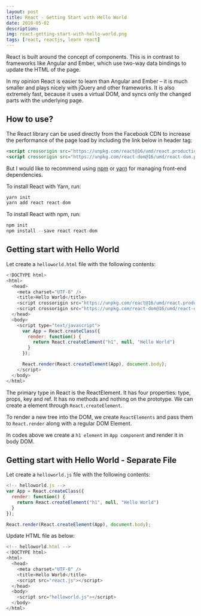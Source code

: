 ```yaml
---
layout: post
title: React - Getting Start with Hello World
date: 2018-05-02
description: 
img: react-getting-start-with-hello-world.png
tags: [react, reactjs, learn react]
---
```


React is built around the concept of components. This is in contrast to frameworks like Angular and Ember, which use two-way data bindings to update the HTML of the page. 

In my opinion React is easier to learn than Angular and Ember – it is much smaller and plays nicely with jQuery and other frameworks. It is also extremely fast, because it uses a virtual DOM, and syncs only the changed parts with the underlying page.

## How to use?

The React library can be used directly from the Facebook CDN to increase the performance of the page load by including the link below in header tag:

```html
<script crossorigin src="https://unpkg.com/react@16/umd/react.production.min.js"></script>
<script crossorigin src="https://unpkg.com/react-dom@16/umd/react-dom.production.min.js"></script>
```

But I would like to recommend using [npm](https://www.npmjs.com/) or [yarn](https://yarnpkg.com/lang/en/) for managing front-end dependencies.

To install React with Yarn, run:

```javascript
yarn init
yarn add react react-dom
```

To install React with npm, run:

```javascript
npm init
npm install --save react react-dom
```

## Getting start with Hello World

Let create a `helloworld.html` file with the following contents:

```javascript
<!DOCTYPE html>
<html>
  <head>
    <meta charset="UTF-8" />
    <title>Hello World</title>
    <script crossorigin src="https://unpkg.com/react@16/umd/react.production.min.js"></script>
    <script crossorigin src="https://unpkg.com/react-dom@16/umd/react-dom.production.min.js"></script>
  </head>
  <body>
    <script type="text/javascript">
      var App = React.createClass({
        render: function() {
          return React.createElement("h1", null, "Hello World")
        }
      });

      React.render(React.createElement(App), document.body);
    </script>
  </body>
</html>
```

The primary type in React is the ReactElement. It has four properties: type, props, key and ref. It has no methods and nothing on the prototype. We can create a element through `React.createElement`.

To render a new tree into the DOM, we create `ReactElements` and pass them to `React.render` along with a regular DOM Element.

In codes above we create a `h1 element` in `App component` and render it in body DOM.

## Getting start with Hello World - Separate File

Let create a `helloworld.js` file with the following contents:

```javascript
<!-- helloworld.js -->
var App = React.createClass({
  render: function() {
    return React.createElement("h1", null, "Hello World")
  }
});

React.render(React.createElement(App), document.body);

```

Update HTML file as below:

```javascript
<!-- helloworld.html -->
<!DOCTYPE html>
<html>
  <head>
    <meta charset="UTF-8" />
    <title>Hello World</title>
    <script src="react.js"></script>
  </head>
  <body>
    <script src="helloworld.js"></script>
  </body>
</html>
```